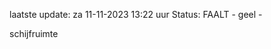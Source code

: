 laatste update: 
za 11-11-2023 13:22   uur 
Status: FAALT - geel - 
<div class="service Y">schijfruimte</div>